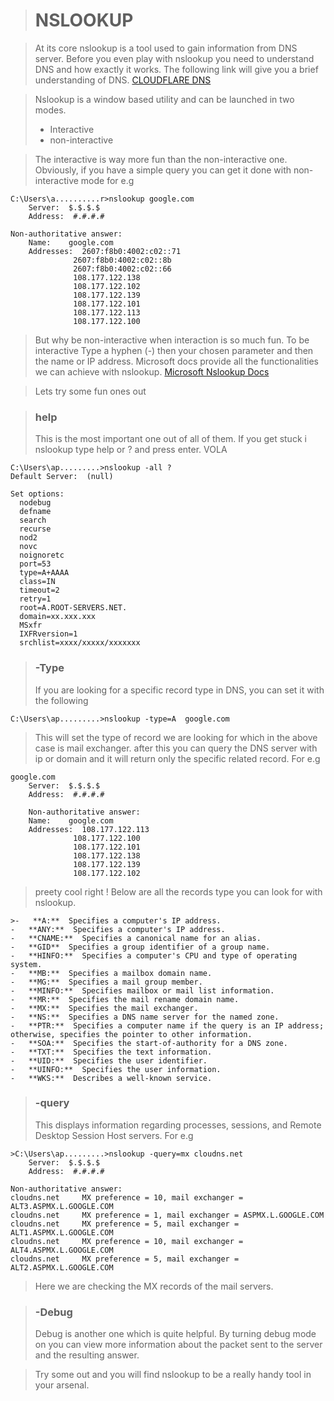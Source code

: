 




># NSLOOKUP

>At its core nslookup is a tool used to gain information from DNS server.
>Before you even play with nslookup you need to understand DNS and how exactly it works. The following link will give you a brief understanding of DNS.
>[CLOUDFLARE DNS](https://www.cloudflare.com/learning/dns/what-is-dns)

>Nslookup is a window based utility and can be launched in two modes.
> - Interactive 
> - non-interactive

> The interactive  is way more fun than the non-interactive one. Obviously, if you have a simple query you can get it done with non-interactive mode for e.g

    C:\Users\a..........r>nslookup google.com
        Server:  $.$.$.$
        Address:  #.#.#.#
        
    Non-authoritative answer:
        Name:    google.com
        Addresses:  2607:f8b0:4002:c02::71
                  2607:f8b0:4002:c02::8b
                  2607:f8b0:4002:c02::66
                  108.177.122.138
                  108.177.122.102
                  108.177.122.139
                  108.177.122.101
                  108.177.122.113
                  108.177.122.100

> But why be non-interactive when interaction is so much fun.
> To be interactive Type a hyphen (-) then your chosen parameter and then the name or IP address.
>Microsoft docs provide all the functionalities we can achieve with nslookup.
>[Microsoft Nslookup Docs](https://docs.microsoft.com/en-us/windows-server/administration/windows-commands/nslookup)

 >Lets try some fun ones out

>### help
>This is the most important one out of all of them. If you get stuck i nslookup type help or ? and press enter. VOLA

    C:\Users\ap.........>nslookup -all ?
    Default Server:  (null)
    
    Set options:
      nodebug
      defname
      search
      recurse
      nod2
      novc
      noignoretc
      port=53
      type=A+AAAA
      class=IN
      timeout=2
      retry=1
      root=A.ROOT-SERVERS.NET.
      domain=xx.xxx.xxx
      MSxfr
      IXFRversion=1
      srchlist=xxxx/xxxxx/xxxxxxx

>### -Type
>If you are looking for a specific record type in DNS, you can set it with the following

    C:\Users\ap.........>nslookup -type=A  google.com
>This will set the type of record we are looking for which in the above case is mail exchanger.
>after this you can query the DNS server with ip or domain and it will return only the specific related record. For e.g
 
    google.com
        Server:  $.$.$.$
        Address:  #.#.#.#
    
        Non-authoritative answer:
        Name:    google.com
        Addresses:  108.177.122.113
                  108.177.122.100
                  108.177.122.101
                  108.177.122.138
                  108.177.122.139
                  108.177.122.102
>preety cool right !
>Below are all the records type you can look for with nslookup.

    >-   **A:**  Specifies a computer's IP address.
    -   **ANY:**  Specifies a computer's IP address.
    -   **CNAME:**  Specifies a canonical name for an alias.
    -   **GID**  Specifies a group identifier of a group name.
    -   **HINFO:**  Specifies a computer's CPU and type of operating system.
    -   **MB:**  Specifies a mailbox domain name.
    -   **MG:**  Specifies a mail group member.
    -   **MINFO:**  Specifies mailbox or mail list information.
    -   **MR:**  Specifies the mail rename domain name.
    -   **MX:**  Specifies the mail exchanger.
    -   **NS:**  Specifies a DNS name server for the named zone.
    -   **PTR:**  Specifies a computer name if the query is an IP address; otherwise, specifies the pointer to other information.
    -   **SOA:**  Specifies the start-of-authority for a DNS zone.
    -   **TXT:**  Specifies the text information.
    -   **UID:**  Specifies the user identifier.
    -   **UINFO:**  Specifies the user information.
    -   **WKS:**  Describes a well-known service.

>### -query
>This displays information regarding processes, sessions, and Remote Desktop Session Host servers. For e.g

    >C:\Users\ap.........>nslookup -query=mx cloudns.net
        Server:  $.$.$.$
        Address:  #.#.#.#
    
    Non-authoritative answer:
    cloudns.net     MX preference = 10, mail exchanger = ALT3.ASPMX.L.GOOGLE.COM
    cloudns.net     MX preference = 1, mail exchanger = ASPMX.L.GOOGLE.COM
    cloudns.net     MX preference = 5, mail exchanger = ALT1.ASPMX.L.GOOGLE.COM
    cloudns.net     MX preference = 10, mail exchanger = ALT4.ASPMX.L.GOOGLE.COM
    cloudns.net     MX preference = 5, mail exchanger = ALT2.ASPMX.L.GOOGLE.COM
>Here we are checking the MX records of the mail servers.

>### -Debug
>Debug is another one which is quite helpful. By turning debug mode on you can view more information about the packet sent to the server and the resulting answer.

>Try some out and you will find nslookup to be a really handy tool in your arsenal.

<!--stackedit_data:
eyJoaXN0b3J5IjpbNzUyOTQxODQwXX0=
-->